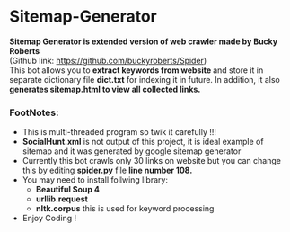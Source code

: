 # Sitemap-Generator
<b>Sitemap Generator is extended version of web crawler made by Bucky Roberts </b><br> (Github link: https://github.com/buckyroberts/Spider) 
<br> This bot allows you to <b>extract keywords from website </b> and store it in separate dictionary file <b>dict.txt</b> for indexing it in future. In addition,
it also <b>generates sitemap.html to view all collected links.</b>
<br>
<h3>FootNotes:</h3>
<ul>
<li>This is multi-threaded program so twik it carefully !!! </li>
<li><b>SocialHunt.xml</b> is not output of this project, it is ideal example of sitemap and it was generated by google sitemap generator</li>
<li>Currently this bot crawls only 30 links on website but you can change this by editing <b>spider.py</b> file <b>line number 108.</b></li>
<li>You may need to install follwing library:
  <ul>
    <li><b>Beautiful Soup 4</b></li>
    <li><b>urllib.request</b></li>
    <li><b>nltk.corpus</b> this is used for keyword processing</li>
  </ul>
</li>
<li>Enjoy Coding !</li>
</ul>
